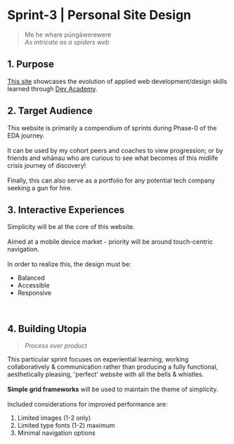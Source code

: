 # Sprint-3 | Personal Site Design

>Me he whare pūngāwerewere<br>
>*As intricate as a spiders web*<br>  

## 1. Purpose
[This site](http://joseph-code-eda.github.io) showcases the evolution of applied web development/design skills learned through [Dev Academy](http://devacademy.co.nz).

## 2. Target Audience
This website is primarily a compendium of sprints during Phase-0 of the EDA journey.<br>
<br>
It can be used by my cohort peers and coaches to view progression; or by friends and whānau who are curious to see what becomes of this midlife crisis journey of discovery!<br>
<br>
Finally, this can also serve as a portfolio for any potential tech company seeking a gun for hire.
<br>

## 3. Interactive Experiences
Simplicity will be at the core of this website.<br>
<br>
Aimed at a mobile device market - priority will be around touch-centric navigation.<br>
<br>
In order to realize this, the design must be:
- Balanced
- Accessible
- Responsive
<br>

## 4. Building Utopia
>*Process over product*

This particular sprint focuses on experiential learning, working collaboratively & communication rather than producing a fully functional, aesthetically pleasing, 'perfect' website with all the bells & whistles.<br>
<br>
**Simple grid frameworks** will be used to maintain the theme of simplicity.<br>
<br>
Included considerations for improved performance are:<br>

1.  Limited images (1-2 only)
2.  Limited type fonts (1-2) maximum
3.  Minimal navigation options

<br>




